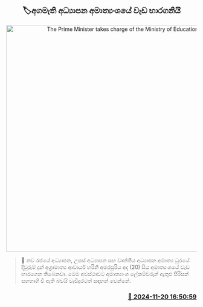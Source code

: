 <p align='center'><b><h2 align='center' title='The Prime Minister takes charge of the Ministry of Education'>🏷අගමැති අධ්‍යාපන අමාත්‍යංශයේ වැඩ භාරගනියි</h2></b></p>
<p align='center'><img src='https://helakuru.sgp1.cdn.digitaloceanspaces.com/esana/images/lib/harini-amarasuriya-assumes-duties-education-1.jpg' width='600' alt='The Prime Minister takes charge of the Ministry of Education'></p>

>📝 නව රජයේ අධ්‍යාපන, උසස් අධ්‍යාපන සහ වෘත්තීය අධ්‍යාපන අමාත්‍ය ධුරයේ දිවුරුම් දුන් අග්‍රාමාත්‍ය ආචාර්ය හරිනි අමරසූරිය අද (20) සිය අමාත්‍යංශයේ වැඩ භාරගෙන තිබෙනවා.
මෙම අවස්ථාවට අමාත්‍යාං​ශ ලේකම්වරුන් ඇතුළු පිරිසක් සහභාගී වී ඇති බවයි වැඩිදුරටත් සඳහන් වෙන්නේ.


<h3 align='right'><a href='https://www.helakuru.lk/esana/p/105293/'>📅 2024-11-20 16:50:59</a></h3>
